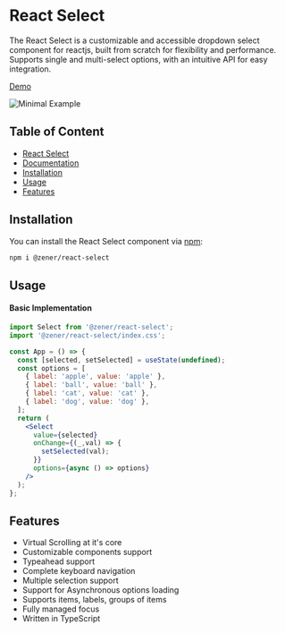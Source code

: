 # React Select

The React Select is a customizable and accessible dropdown select component for reactjs, built from scratch for flexibility and performance. Supports single and multi-select options, with an intuitive API for easy integration.

<a href="https://react-select.ojhabikash.com.np/">Demo</a>


<img src="/images/minimial-example.png" alt="Minimal Example" style="max-height:250px">

## Table of Content
- [React Select](#react-select)
- [Documentation](https://react-select.ojhabikash.com.np/)
- [Installation](#installation)
- [Usage](#usage)
- [Features](#Features)

## Installation

You can install the React Select component via [npm](https://www.npmjs.com/package/@zener/react-select/):

```bash
npm i @zener/react-select
```
## Usage

#### Basic Implementation

```jsx
import Select from '@zener/react-select';
import '@zener/react-select/index.css';

const App = () => {
  const [selected, setSelected] = useState(undefined);
  const options = [
    { label: 'apple', value: 'apple' },
    { label: 'ball', value: 'ball' },
    { label: 'cat', value: 'cat' },
    { label: 'dog', value: 'dog' },
  ];
  return (
    <Select
      value={selected}
      onChange={(_,val) => {
        setSelected(val);
      }}
      options={async () => options}
    />
  );
};
```

## Features
- Virtual Scrolling at it's core
- Customizable components support
- Typeahead support
- Complete keyboard navigation
- Multiple selection support
- Support for Asynchronous options loading
- Supports items, labels, groups of items
- Fully managed focus
- Written in TypeScript


